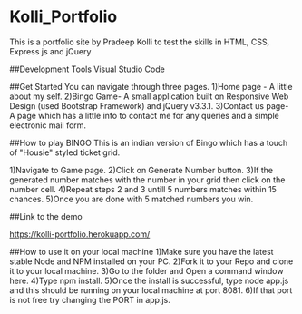 # Kolli_Portfolio
This is a portfolio site by Pradeep Kolli to test the skills in HTML, CSS, Express js and jQuery 

##Development Tools
Visual Studio Code

##Get Started
You can navigate through three pages.
1)Home page - A little about my self. 
2)Bingo Game- A small application built on Responsive Web Design (used Bootstrap Framework) and jQuery v3.3.1.
3)Contact us page- A page which has a little info to contact me for any queries and a simple electronic mail form.

##How to play BINGO
This is an indian version of Bingo which has a touch of "Housie" styled ticket grid.

1)Navigate to Game page.
2)Click on Generate Number button.
3)If the generated number matches with the number in your grid then click on the number cell.
4)Repeat steps 2 and 3 untill 5 numbers matches within 15 chances.
5)Once you are done with 5 matched numbers you win.

##Link to the demo

https://kolli-portfolio.herokuapp.com/

##How to use it on your local machine
1)Make sure you have the latest stable Node and NPM installed on your PC.
2)Fork it to your Repo and clone it to your local machine.
3)Go to the folder and Open a command window here.
4)Type npm install.
5)Once the install is successful, type node app.js and this should be running on your local machine at port 8081.
6)If that port is not free try changing the PORT in app.js. 
